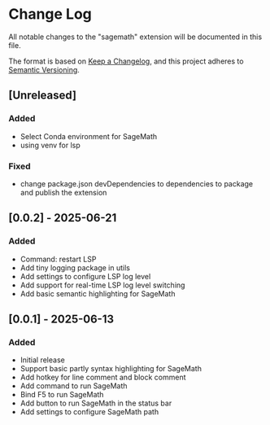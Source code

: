 # Change Log

All notable changes to the "sagemath" extension will be documented in this file.

The format is based on [Keep a Changelog](https://keepachangelog.com/en/1.1.0/),
and this project adheres to [Semantic Versioning](https://semver.org/spec/v2.0.0.html).

## [Unreleased]

### Added

-   Select Conda environment for SageMath
-   using venv for lsp

### Fixed

-   change package.json devDependencies to dependencies to package and publish the extension

## [0.0.2] - 2025-06-21

### Added

-   Command: restart LSP
-   Add tiny logging package in utils
-   Add settings to configure LSP log level
-   Add support for real-time LSP log level switching
-   Add basic semantic highlighting for SageMath

## [0.0.1] - 2025-06-13

### Added

-   Initial release
-   Support basic partly syntax highlighting for SageMath
-   Add hotkey for line comment and block comment
-   Add command to run SageMath
-   Bind F5 to run SageMath
-   Add button to run SageMath in the status bar
-   Add settings to configure SageMath path
